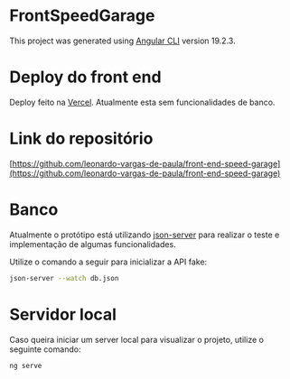 # FrontSpeedGarage

This project was generated using [Angular CLI](https://github.com/angular/angular-cli) version 19.2.3.

# Deploy do front end
Deploy feito na [Vercel](https://front-end-speed-garage.vercel.app/). Atualmente esta sem funcionalidades de banco.

# Link do repositório

[https://github.com/leonardo-vargas-de-paula/front-end-speed-garage](https://github.com/leonardo-vargas-de-paula/front-end-speed-garage)

# Banco

Atualmente o protótipo está utilizando [json-server](https://www.npmjs.com/package/json-server) para realizar o teste e implementação de algumas funcionalidades.

Utilize o comando a seguir para inicializar a API fake:

```bash
json-server --watch db.json
```

# Servidor local

Caso queira iniciar um server local para visualizar o projeto, utilize o seguinte comando:

```bash
ng serve
```
